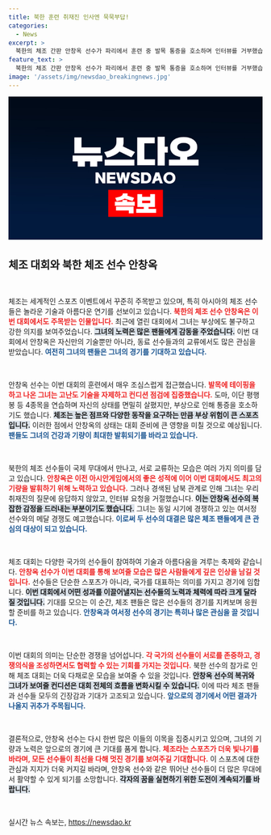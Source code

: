 ```yaml
---
title: 북한 훈련 취재진 인사엔 묵묵부답!
categories:
  - News
excerpt: >
  북한의 체조 간판 안창옥 선수가 파리에서 훈련 중 발목 통증을 호소하며 인터뷰를 거부했습니다. 남북 관계의 경색 속에서 아시안게임 금메달 경쟁이 더욱 치열해질 전망입니다!
feature_text: >
  북한의 체조 간판 안창옥 선수가 파리에서 훈련 중 발목 통증을 호소하며 인터뷰를 거부했습니다. 남북 관계의 경색 속에서 아시안게임 금메달 경쟁이 더욱 치열해질 전망입니다!
image: '/assets/img/newsdao_breakingnews.jpg'
---
```


<p><img src="/assets/img/newsdao_breakingnews.jpg" alt="bookingtag 속보" /></p>

<h2 data-ke-size="size26">체조 대회와 북한 체조 선수 안창옥</h2>

<p data-ke-size="size16">&nbsp;</p>

<p>체조는 세계적인 스포츠 이벤트에서 꾸준히 주목받고 있으며, 특히 아시아의 체조 선수들은 놀라운 기술과 아름다운 연기를 선보이고 있습니다. <b><span style="color: #ee2323;">북한의 체조 선수 안창옥은 이번 대회에서도 주목받는 인물입니다.</span></b> 최근에 열린 대회에서 그녀는 부상에도 불구하고 강한 의지를 보여주었습니다. <b><span style="background-color: #21538527;">그녀의 노력은 많은 팬들에게 감동을 주었습니다.</span></b> 이번 대회에서 안창옥은 자신만의 기술뿐만 아니라, 동료 선수들과의 교류에서도 많은 관심을 받았습니다. <b><span style="color: #1a5490;">여전히 그녀의 팬들은 그녀의 경기를 기대하고 있습니다.</span></b></p>

<p data-ke-size="size16">&nbsp;</p>

<p>안창옥 선수는 이번 대회의 훈련에서 매우 조심스럽게 접근했습니다. <b><span style="color: #ee2323;">발목에 테이핑을 하고 나온 그녀는 고난도 기술을 자제하고 컨디션 점검에 집중했습니다.</span></b> 도마, 이단 평행봉 등 4종목을 연습하며 자신의 상태를 면밀히 살폈지만, 부상으로 인해 통증을 호소하기도 했습니다. <b><span style="background-color: #21538527;">체조는 높은 점프와 다양한 동작을 요구하는 만큼 부상 위험이 큰 스포츠입니다.</span></b> 이러한 점에서 안창옥의 상태는 대회 준비에 큰 영향을 미칠 것으로 예상됩니다. <b><span style="color: #1a5490;">팬들도 그녀의 건강과 기량이 최대한 발휘되기를 바라고 있습니다.</span></b></p>

<p data-ke-size="size16">&nbsp;</p>

<p>북한의 체조 선수들이 국제 무대에서 만나고, 서로 교류하는 모습은 여러 가지 의미를 담고 있습니다. <b><span style="color: #ee2323;">안창옥은 이전 아시안게임에서의 좋은 성적에 이어 이번 대회에서도 최고의 기량을 발휘하기 위해 노력하고 있습니다.</span></b> 그러나 경색된 남북 관계로 인해 그녀는 우리 취재진의 질문에 응답하지 않았고, 인터뷰 요청을 거절했습니다. <b><span style="background-color: #21538527;">이는 안창옥 선수의 복잡한 감정을 드러내는 부분이기도 했습니다.</span></b> 그녀는 동일 시기에 경쟁하고 있는 여서정 선수와의 메달 경쟁도 예고했습니다. <b><span style="color: #1a5490;">이로써 두 선수의 대결은 많은 체조 팬들에게 큰 관심의 대상이 되고 있습니다.</span></b></p>

<p data-ke-size="size16">&nbsp;</p>

<p>체조 대회는 다양한 국가의 선수들이 참여하여 기술과 아름다움을 겨루는 축제와 같습니다. <b><span style="color: #ee2323;">안창옥 선수가 이번 대회를 통해 보여줄 모습은 많은 사람들에게 깊은 인상을 남길 것입니다.</span></b> 선수들은 단순한 스포츠가 아니라, 국가를 대표하는 의미를 가지고 경기에 임합니다. <b><span style="background-color: #21538527;">이번 대회에서 어떤 성과를 이끌어낼지는 선수들의 노력과 체력에 따라 크게 달라질 것입니다.</span></b> 기대를 모으는 이 순간, 체조 팬들은 많은 선수들의 경기를 지켜보며 응원할 준비를 하고 있습니다. <b><span style="color: #1a5490;">안창옥과 여서정 선수의 경기는 특히나 많은 관심을 끌 것입니다.</span></b></p>

<p data-ke-size="size16">&nbsp;</p>

<p>이번 대회의 의미는 단순한 경쟁을 넘어섭니다. <b><span style="color: #ee2323;">각 국가의 선수들이 서로를 존중하고, 경쟁의식을 조성하면서도 협력할 수 있는 기회를 가지는 것입니다.</span></b> 북한 선수의 참가로 인해 체조 대회는 더욱 다채로운 모습을 보여줄 수 있을 것입니다. <b><span style="background-color: #21538527;">안창옥 선수의 복귀와 그녀가 보여줄 컨디션은 대회 전체의 흐름을 변화시킬 수 있습니다.</span></b> 이에 따라 체조 팬들과 선수들 모두의 긴장감과 기대가 고조되고 있습니다. <b><span style="color: #1a5490;">앞으로의 경기에서 어떤 결과가 나올지 귀추가 주목됩니다.</span></b></p>

<p data-ke-size="size16">&nbsp;</p>

<p>결론적으로, 안창옥 선수는 다시 한번 많은 이들의 이목을 집중시키고 있으며, 그녀의 기량과 노력은 앞으로의 경기에 큰 기대를 품게 합니다. <b><span style="color: #ee2323;">체조라는 스포츠가 더욱 빛나기를 바라며, 모든 선수들이 최선을 다해 멋진 경기를 보여주길 기대합니다.</span></b> 이 스포츠에 대한 관심과 지지가 더욱 커지길 바라며, 안창옥 선수와 같은 뛰어난 선수들이 더 많은 무대에서 활약할 수 있게 되기를 소망합니다. <b><span style="background-color: #21538527;">각자의 꿈을 실현하기 위한 도전이 계속되기를 바랍니다.</span></b> </p>

<p data-ke-size="size16">&nbsp;</p>
실시간 뉴스 속보는, <a href="https://newsdao.kr" rel="dofollow">https://newsdao.kr</a>


